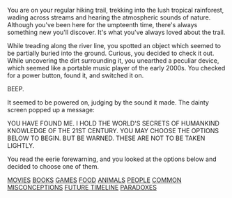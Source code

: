 You are on your regular hiking trail, trekking into the lush tropical rainforest, wading across streams and hearing the atmospheric sounds of nature. Although you've been here for the umpteenth time, there's always something new you'll discover. It's what you've always loved about the trail.

While treading along the river line, you spotted an object which seemed to be partially buried into the ground. Curious, you decided to check it out. While uncovering the dirt surrounding it, you unearthed a peculiar device, which seemed like a portable music player of the early 2000s. You checked for a power button, found it, and switched it on. 

BEEP. 

It seemed to be powered on, judging by the sound it made. The dainty screen popped up a message:

YOU HAVE FOUND ME. I HOLD THE WORLD'S SECRETS OF HUMANKIND KNOWLEDGE OF THE 21ST CENTURY. YOU MAY CHOOSE THE OPTIONS BELOW TO BEGIN. BUT BE WARNED. THESE ARE NOT TO BE TAKEN LIGHTLY.

You read the eerie forewarning, and you looked at the options below and decided to choose one of them.

[MOVIES](./movies/movies.md)
[BOOKS](./books/books.md)
[GAMES](./games/games.md)
[FOOD](./food/food.md)
[ANIMALS](./animals/animals.md)
[PEOPLE](./people/people.md)
[COMMON MISCONCEPTIONS](./common_misconceptions/common_misconceptions.md)
[FUTURE TIMELINE](./future_timeline/future_timeline.md)
[PARADOXES](./paradoxes/paradoxes.md)